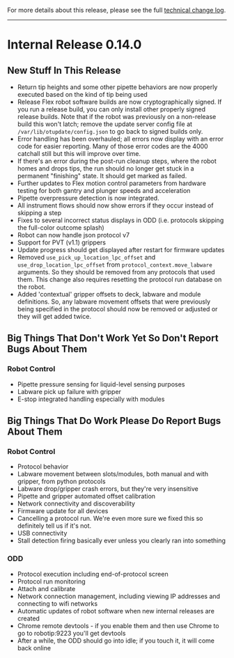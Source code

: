 For more details about this release, please see the full [technical change log][]. 

[technical change log]: https://github.com/Opentrons/opentrons/releases

---

# Internal Release 0.14.0

## New Stuff In This Release

- Return tip heights and some other pipette behaviors are now properly executed based on the kind of tip being used
- Release Flex robot software builds are now cryptographically signed. If you run a release build, you can only install other properly signed release builds. Note that if the robot was previously on a non-release build this won't latch; remove the update server config file at ``/var/lib/otupdate/config.json`` to go back to signed builds only. 
- Error handling has been overhauled; all errors now display with an error code for easier reporting. Many of those error codes are the 4000 catchall still but this will improve over time.
- If there's an error during the post-run cleanup steps, where the robot homes and drops tips, the run should no longer get stuck in a permanent "finishing" state. It should get marked as failed.
- Further updates to Flex motion control parameters from hardware testing for both gantry and plunger speeds and acceleration
- Pipette overpressure detection is now integrated.
- All instrument flows should now show errors if they occur instead of skipping a step
- Fixes to several incorrect status displays in ODD (i.e. protocols skipping the full-color outcome splash)
- Robot can now handle json protocol v7
- Support for PVT (v1.1) grippers
- Update progress should get displayed after restart for firmware updates
- Removed `use_pick_up_location_lpc_offset` and `use_drop_location_lpc_offset` from `protocol_context.move_labware` arguments. So they should be removed from any protocols that used them. This change also requires resetting the protocol run database on the robot.
- Added 'contextual' gripper offsets to deck, labware and module definitions. So, any labware movement offsets that were previously being specified in the protocol should now be removed or adjusted or they will get added twice.


## Big Things That Don't Work Yet So Don't Report Bugs About Them

### Robot Control
- Pipette pressure sensing for liquid-level sensing purposes
- Labware pick up failure with gripper
- E-stop integrated handling especially with modules

## Big Things That Do Work Please Do Report Bugs About Them
### Robot Control
- Protocol behavior
- Labware movement between slots/modules, both manual and with gripper, from python protocols
- Labware drop/gripper crash errors, but they're very insensitive
- Pipette and gripper automated offset calibration
- Network connectivity and discoverability
- Firmware update for all devices 
- Cancelling a protocol run. We're even more sure we fixed this so definitely tell us if it's not.
- USB connectivity
- Stall detection firing basically ever unless you clearly ran into something

### ODD
- Protocol execution including end-of-protocol screen
- Protocol run monitoring
- Attach and calibrate
- Network connection management, including viewing IP addresses and connecting to wifi networks
- Automatic updates of robot software when new internal releases are created
- Chrome remote devtools - if you enable them and then use Chrome to go to robotip:9223 you'll get devtools
- After a while, the ODD should go into idle; if you touch it, it will come back online



